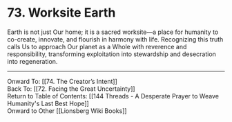 # 73. Worksite Earth

Earth is not just Our home; it is a sacred worksite—a place for humanity to co-create, innovate, and flourish in harmony with life. Recognizing this truth calls Us to approach Our planet as a Whole with reverence and responsibility, transforming exploitation into stewardship and desecration into regeneration.

____

Onward To: [[74. The Creator’s Intent]]  
Back To: [[72. Facing the Great Uncertainty]]  
Return to Table of Contents: [[144 Threads - A Desperate Prayer to Weave Humanity's Last Best Hope]]  
Onward to Other [[Lionsberg Wiki Books]]  